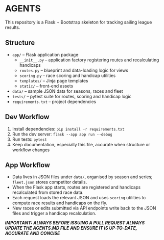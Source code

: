 # AGENTS

This repository is a Flask + Bootstrap skeleton for tracking sailing league results.

## Structure
- `app/` – Flask application package
  - `__init__.py` – application factory registering routes and recalculating handicaps
  - `routes.py` – blueprint and data-loading logic for views
  - `scoring.py` – race scoring and handicap utilities
  - `templates/` – Jinja page templates
  - `static/` – front-end assets
- `data/` – sample JSON data for seasons, races and fleet
- `tests/` – pytest suite for routes, scoring and handicap logic
- `requirements.txt` – project dependencies

## Dev Workflow
1. Install dependencies: `pip install -r requirements.txt`
2. Run the dev server: `flask --app app run --debug`
3. Run tests: `pytest`
4. Keep documentation, especially this file, accurate when structure or workflow changes

## App Workflow
- Data lives in JSON files under `data/`, organised by season and series; `fleet.json` stores competitor details.
- When the Flask app starts, routes are registered and handicaps recalculated from stored race data.
- Each request loads the relevant JSON and uses `scoring` utilities to compute race results and handicaps on the fly.
- New races or edits submitted via API endpoints write back to the JSON files and trigger a handicap recalculation.

***IMPORTANT: ALWAYS BEFORE ISSUING A PULL REQUEST ALWAYS UPDATE THE AGENTS.MD FILE AND ENSURE IT IS UP-TO-DATE, ACCURATE AND CONCISE***
